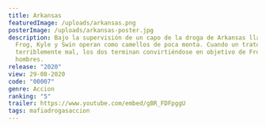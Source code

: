 ```yaml
---
title: Arkansas
featuredImage: /uploads/arkansas.png
posterImage: /uploads/arkansas-poster.jpg
description: Bajo la supervisión de un capo de la droga de Arkansas llamado
  Frog, Kyle y Swin operan como camellos de poca monta. Cuando un trato sale
  terriblemente mal, los dos terminan convirtiéndose en objetivo de Frog y sus
  hombres.
release: "2020"
view: 29-08-2020
code: "00007"
genre: Accion
ranking: "5"
trailer: https://www.youtube.com/embed/gBR_FDFpggU
tags: mafiadrogasaccion
---
```

